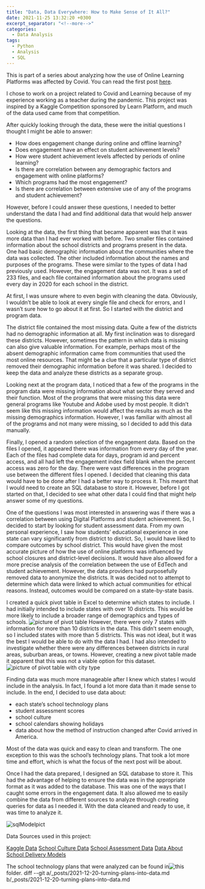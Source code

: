 ```yaml
---
title: "Data, Data Everywhere: How to Make Sense of It All?"
date: 2021-11-25 13:32:20 +0300
excerpt_separator: "<!--more-->"
categories:
  - Data Analysis
tags:
  - Python
  - Analysis
  - SQL
---
```

This is part of a series about analyzing how the use of Online Learning Platforms was affected by Covid.
You can read the first post [here](https://mariannbea.github.io/covid-impact-on-education/).

I chose to work on a project related to Covid and Learning because of my experience working as a teacher during the pandemic. This project was inspired by a Kaggle Competition sponsored by Learn Platform, and much of the data used came from that competition.

After quickly looking through the data, these were the initial questions I thought I might be able to answer:

*  How does engagement change during online and offline learning?
*  Does engagement have an effect on student achievement levels?
*  How were student achievement levels affected by periods of online learning?
*  Is there are correlation between any demographic factors and engagement with online platforms?
*  Which programs had the most engagement?
*  Is there are correlation between extensive use of any of the programs and student achievement?

However, before I could answer these questions, I needed to better understand the data I had and find additional data that would help answer the questions.

Looking at the data, the first thing that became apparent was that it was more data than I had ever worked with before. Two smaller files contained information about the school districts and programs present in the data. One had basic demographic information about the communities where the data was collected. The other included information about the names and purposes of the programs. These were similar to the types of data I had previously used. However, the engagement data was not. It was a set of 233 files, and each file contained information about the programs used every day in 2020 for each school in the district. 

At first, I was unsure where to even begin with cleaning the data. Obviously, I wouldn’t be able to look at every single file and check for errors, and I wasn’t sure how to go about it at first. So I started with the district and program data.

The district file contained the most missing data. Quite a few of the districts had no demographic information at all. My first inclination was to disregard these districts. However, sometimes the pattern in which data is missing can also give valuable information. For example, perhaps most of the absent demographic information came from communities that used the most online resources. That might be a clue that a particular type of district removed their demographic information before it was shared.  I decided to keep the data and analyze these districts as a separate group.

Looking next at the program data, I noticed that a few of the programs in the program data were missing information about what sector they served and their function. Most of the programs that were missing this data were general programs like Youtube and Adobe used by most people. It didn’t seem like this missing information would affect the results as much as the missing demographics information. However, I was familiar with almost all of the programs and not many were missing, so I decided to add this data manually.

Finally, I opened a random selection of the engagement data. Based on the files I opened, it appeared there was information from every day of the year.  Each of the files had complete data for days, program id and percent access, and all had left the engagement index field blank when the percent access was zero for the day.  There were vast differences in the program use between the different files I opened. I decided that cleaning this data would have to be done after I had a better way to process it. This meant that I would need to create an SQL database to store it. However, before I got started on that, I decided to see what other data I could find that might help answer some of my questions. 

One of the questions I was most interested in answering was if there was a correlation between using Digital Platforms and student achievement. So, I decided to start by looking for student assessment data. From my own personal experience, I saw how students’ educational experience in one state can vary significantly from district to district. So, I would have liked to compare outcomes by school district. This would have given the most accurate picture of how the use of online platforms was influenced by school closures and district-level decisions. It would have also allowed for a more precise analysis of the correlation between the use of EdTech and student achievement. However, the data providers had purposefully removed data to anonymize the districts. It was decided not to attempt to determine which data were linked to which actual communities for ethical reasons. Instead, outcomes would be compared on a state-by-state basis.
 
I created a quick pivot table in Excel to determine which states to include. I had initially intended to include states with over 10 districts. This would be more likely to include a broader range of demographics and types of schools. ![picture of pivot table](https://user-images.githubusercontent.com/83561268/160224449-76f87a72-6bbe-4153-9d85-e410b6e16037.PNG) However, there were only 7 states with information for more than 10 districts in the data. This didn’t seem enough, so I included states with more than 5 districts. This was not ideal, but it was the best I would be able to do with the data I had. I had also intended to investigate whether there were any differences between districts in rural areas, suburban areas, or towns. However, creating a new pivot table made it apparent that this was not a viable option for this dataset. ![picture of pivot table with city type](https://user-images.githubusercontent.com/83561268/160224476-1a060ece-2ea9-420c-aff1-c9ff052c11b6.PNG)

Finding data was much more manageable after I knew which states I would include in the analysis. In fact, I found a lot more data than it made sense to include. In the end, I decided to use data about:

* each state’s school technology plans
*  student assessment scores
*  school culture
*  school calendars showing holidays 
* data about how the method of instruction changed after Covid arrived in America. 

Most of the data was quick and easy to clean and transform. The one exception to this was the school’s technology plans. That took a lot more time and effort, which is what the focus of the next post will be about. 

Once I had the data prepared, I designed an SQL database to store it. This had the advantage of helping to ensure the data was in the appropriate format as it was added to the database. This was one of the ways that I caught some errors in the engagement data. It also allowed me to easily combine the data from different sources to analyze through creating queries for data as I needed it. With the data cleaned and ready to use, it was time to analyze it.

![sqlModelpict](https://user-images.githubusercontent.com/83561268/160225717-f6b4b08d-4c73-45ce-bca6-27da98a98a45.png)

Data Sources used in this project:

[Kaggle Data]( https://www.kaggle.com/c/learnplatform-covid19-impact-on-digital-learning) 
[School Culture Data](https://nces.ed.gov/)
[School Assessment Data]( https://www.nationsreportcard.gov/ndecore/landing)
[Data About School Delivery Models](https://www.covidschooldatahub.com/states/illinois)

The school technology plans that were analyzed can be found in![this]() folder.
diff --git a/_posts/2021-12-20-turning-plans-into-data.md b/_posts/2021-12-20-turning-plans-into-data.md
